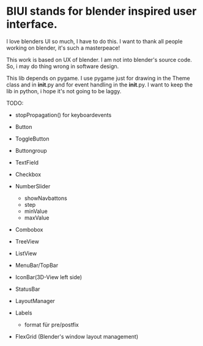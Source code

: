 # BIUI stands for blender inspired user interface.

I love blenders UI so much, I have to do this.
I want to thank all people working on blender,
it's such a masterpeace!

This work is based on UX of blender.
I am not into blender's source code.
So, i may do thing wrong in software design.

This lib depends on pygame. I use pygame just for drawing
in the Theme class and in __init__.py and for event handling in the __init__.py.
I want to keep the lib in python, i hope it's not going to be laggy.

TODO:

* stopPropagation() for keyboardevents

* Button
* ToggleButton
* Buttongroup
* TextField
* Checkbox
* NumberSlider
  + showNavbattons
  + step
  + minValue
  + maxValue
* Combobox
* TreeView
* ListView
* MenuBar/TopBar
* IconBar(3D-View left side)
* StatusBar
* LayoutManager
* Labels
  + format für pre/postfix
* FlexGrid (Blender's window layout management)

```python

```
